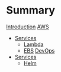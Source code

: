 # Summary

[Introduction](README.md)
[AWS](aws/aws.md)
- [Services]()
  - [Lambda](aws/services/lambda/lambda.md)
  - [EBS](aws/services/ebs/ebs.md)
[DevOps](devops/devops.md)
- [Services]()
  - [Helm](devops/services/helm/helm.md)